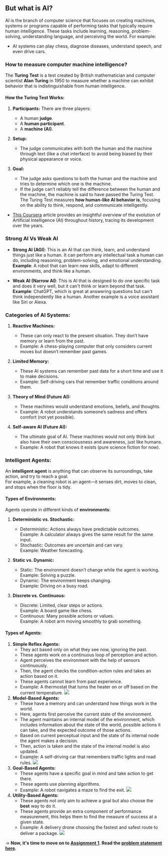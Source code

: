 ## But what is AI? 

AI is the branch of computer science that focuses on creating machines, systems or programs capable of performing tasks that typically require human intelligence. These tasks include learning, reasoning, problem-solving, understanding language, and perceiving the world.
For example:
- AI systems can play chess, diagnose diseases, understand speech, and even drive cars.

### How to measure computer machine intelligence? 

The **Turing Test** is a test created by British mathematician and computer scientist **Alan Turing** in 1950 to measure whether a machine can exhibit behavior that is indistinguishable from human intelligence.
#### How the Turing Test Works:
1. **Participants:** There are three players:
	- A human **judge**.
	- A **human participant**.
	- A **machine (AI)**.
2. **Setup:**  
	- The judge communicates with both the human and the machine through text (like a chat interface) to avoid being biased by their physical appearance or voice.

3. **Goal:**  
	- The judge asks questions to both the human and the machine and tries to determine which one is the machine.
	- If the judge can’t reliably tell the difference between the human and the machine, the machine is said to have passed the Turing Test.
The Turing Test measures **how human-like AI behavior is**, focusing on the ability to think, respond, and communicate intelligently.

- [This Coursera](https://www.coursera.org/articles/history-of-ai) article provides an insightful overview of the evolution of Artificial Intelligence (AI) throughout history, tracing its development over the years.

### Strong AI Vs Weak AI
- **Strong AI (AGI)**: This is an AI that can think, learn, and understand things just like a human. It can perform any intellectual task a human can do, including reasoning, problem-solving, and emotional understanding.  
    **Example**: A robot that can learn new skills, adapt to different environments, and think like a human.
    
- **Weak AI (Narrow AI)**: This is AI that is designed to do one specific task and does it very well, but it can't think or learn beyond that task.  
    **Example**: ChatGPT, which is great at answering questions but can't think independently like a human. Another example is a voice assistant like Siri or Alexa.

### Categories of AI Systems:

1. **Reactive Machines:**
    
    - These can only react to the present situation. They don’t have memory or learn from the past.
    - Example: A chess-playing computer that only considers current moves but doesn’t remember past games.
2. **Limited Memory:**
    
    - These AI systems can remember past data for a short time and use it to make decisions.
    - Example: Self-driving cars that remember traffic conditions around them.
3. **Theory of Mind (Future AI):**
    
    - These machines would understand emotions, beliefs, and thoughts.
    - Example: A robot understands someone’s sadness and offers comfort (not yet possible).
4. **Self-aware AI (Future AI):**
    
    - The ultimate goal of AI. These machines would not only think but also have their own consciousness and awareness, just like humans.
    - Example: A robot that knows it exists (pure science fiction for now).
### Intelligent Agents:

An **intelligent agent** is anything that can observe its surroundings, take action, and try to reach a goal.  
For example, a cleaning robot is an agent—it senses dirt, moves to clean, and stops when the floor is tidy.

#### Types of Environments:

Agents operate in different kinds of **environments**:

1. **Deterministic vs. Stochastic:**
    
    - Deterministic: Actions always have predictable outcomes.  
        Example: A calculator always gives the same result for the same input.
    - Stochastic: Outcomes are uncertain and can vary.  
        Example: Weather forecasting.
2. **Static vs. Dynamic:**
    
    - Static: The environment doesn’t change while the agent is working.  
        Example: Solving a puzzle.
    - Dynamic: The environment keeps changing.  
        Example: Driving on a busy road.
3. **Discrete vs. Continuous:**
    
    - Discrete: Limited, clear steps or actions.  
        Example: A board game like chess.
    - Continuous: Many possible actions or values.  
        Example: A robot arm moving smoothly to grab something.
#### Types of Agents:

1. **Simple Reflex Agents:**
    - They act based only on what they see now, ignoring the past.
    - These agents work on a continuous loop of perception and action. 
    - Agent perceives the environment with the help of sensors continuously. 
    - Then, the agent checks the condition-action rules and takes an action based on it. 
    - These agents cannot learn from past experience. 
    - Example: A thermostat that turns the heater on or off based on the current temperature.
![](./images/image1.png)
2. **Model-Based Agents:**
    - These have a memory and can understand how things work in the world.
    - Here, agents first perceive the current state of the environment.
	 - The agent maintains an internal model of the environment, which includes information about the state of the world, possible actions it can take, and the expected outcome of those actions.  
	 - Based on current perceptual input and the state of its internal node the agent makes a decision. 
	 - Then, action is taken and the state of the internal model is also updated. 
    - Example: A self-driving car that remembers traffic lights and road rules.
![](./images/image2.png)
3. **Goal-Based Agents:**
    - These agents have a specific goal in mind and take action to get there.
    - These agents use planning algorithms. 
    - Example: A robot navigates a maze to find the exit.
![](./images/image3.png)
4. **Utility-Based Agents:**
    - These agents not only aim to achieve a goal but also choose the **best** way to do it.
    - These agents provide an extra component of performance measurement, this helps them to find the measure of success at a given state. 
    - Example: A delivery drone choosing the fastest and safest route to deliver a package.
![](./images/image4.png)


-> **Now, it's time to move on to [Assignment 1](./Assignments/Assignment1/). Read the [problem statement here](./Assignments/Assignment1/problem_Statement.md).**
